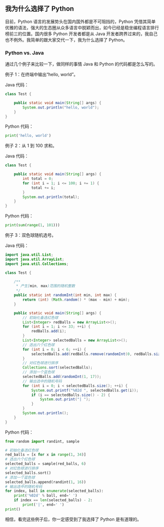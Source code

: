 ## 我为什么选择了 Python

目前，Python 语言的发展势头在国内国外都是不可阻挡的，Python 凭借其简单优雅的语法，强大的生态圈从众多语言中脱颖而出，如今已经是稳坐编程语言排行榜前三的位置。国内很多 Python 开发者都是从 Java 开发者跨界过来的，我自己也不例外。我简单的跟大家交代一下，我为什么选择了 Python。

### Python vs. Java

通过几个例子来比较一下，做同样的事情 Java 和 Python 的代码都是怎么写的。

例子 1：在终端中输出“hello, world”。

Java 代码：

```Java
class Test {

    public static void main(String[] args) {
        System.out.println("hello, world");
    }
}
```

Python 代码：

```py
print('hello, world')
```

例子 2：从 1 到 100 求和。

Java 代码：

```Java
class Test {

    public static void main(String[] args) {
        int total = 0;
        for (int i = 1; i <= 100; i += 1) {
            total += i;
        }
        System.out.println(total);
    }
}
```

Python 代码：

```py
print(sum(range(1, 101)))
```

例子 3：双色球随机选号。

Java 代码：

```Java
import java.util.List;
import java.util.ArrayList;
import java.util.Collections;

class Test {

    /**
     * 产生[min, max)范围的随机整数
     */
    public static int randomInt(int min, int max) {
        return (int) (Math.random() * (max - min) + min);
    }

    public static void main(String[] args) {
        // 初始化备选红色球
        List<Integer> redBalls = new ArrayList<>();
        for (int i = 1; i <= 33; ++i) {
            redBalls.add(i);
        }
        List<Integer> selectedBalls = new ArrayList<>();
        // 选出六个红色球
        for (int i = 0; i < 6; ++i) {
            selectedBalls.add(redBalls.remove(randomInt(0, redBalls.size())));
        }
        // 对红色球进行排序
        Collections.sort(selectedBalls);
        // 添加一个蓝色球
        selectedBalls.add(randomInt(1, 17));
        // 输出选中的随机号码
        for (int i = 0; i < selectedBalls.size(); ++i) {
            System.out.printf("%02d ", selectedBalls.get(i));
            if (i == selectedBalls.size() - 2) {
                System.out.print("| ");
            }
        }
        System.out.println();
    }
}
```

Python 代码：

```py
from random import randint, sample

# 初始化备选红色球
red_balls = [x for x in range(1, 34)]
# 选出六个红色球
selected_balls = sample(red_balls, 6)
# 对红色球进行排序
selected_balls.sort()
# 添加一个蓝色球
selected_balls.append(randint(1, 16))
# 输出选中的随机号码
for index, ball in enumerate(selected_balls):
    print('%02d' % ball, end=' ')
    if index == len(selected_balls) - 2:
        print('|', end=' ')
print()
```

相信，看完这些例子后，你一定感受到了我选择了 Python 是有道理的。
